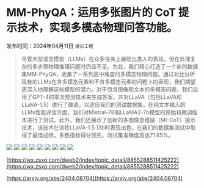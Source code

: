 # MM-PhyQA：运用多张图片的 CoT 提示技术，实现多模态物理问答功能。
发布时间：2024年04月11日
`提示工程`
> 尽管大型语言模型（LLMs）在众多任务上展现出类人的表现，但在处理复杂的多步骤物理推理问题时仍显不足。为此，我们精心打造了一个新的数据集MM-PhyQA，收集了一系列高中难度的多模态物理问题。通过对比分析现有的LLMs在含多模态元素和不含多模态元素的问题上的表现，我们期望更深入地理解这些模型的潜力。对于包含图像和文本的多模态问题，我们运用了GPT-4的零次预测技术来生成答案，并对LLaVA（包括LLaVA和LLaVA-1.5）进行了微调，以适应我们的测试数据集。在纯文本输入的LLMs性能评估方面，我们对Mistral-7B和LLaMA2-7b模型的原始和微调版本进行了测试。此外，我们还展示了创新的多图像思维链（MI-CoT）提示技术，该技术在训练LLaVA-1.5 13b时表现出色，在我们的数据集测试中取得了最佳成绩，多数指标得分领先，测试集准确度高达71.65%。

![](https://raw.githubusercontent.com/HuggingAGI/HuggingArxiv/main/paper_images/2404.08704/flow.png)
![](https://raw.githubusercontent.com/HuggingAGI/HuggingArxiv/main/paper_images/2404.08704/example_qq.png)
![](https://raw.githubusercontent.com/HuggingAGI/HuggingArxiv/main/paper_images/2404.08704/cosine_similarity_heatmap.png)
![](https://raw.githubusercontent.com/HuggingAGI/HuggingArxiv/main/paper_images/2404.08704/micot_sample.png)
![](https://raw.githubusercontent.com/HuggingAGI/HuggingArxiv/main/paper_images/2404.08704/Figure_1.png)
![](https://raw.githubusercontent.com/HuggingAGI/HuggingArxiv/main/paper_images/2404.08704/Figure_2.png)
![](https://raw.githubusercontent.com/HuggingAGI/HuggingArxiv/main/paper_images/2404.08704/conceptual.png)
![](https://raw.githubusercontent.com/HuggingAGI/HuggingArxiv/main/paper_images/2404.08704/grounding.png)
![](https://raw.githubusercontent.com/HuggingAGI/HuggingArxiv/main/paper_images/2404.08704/computational.png)

[https://wx.zsxq.com/dweb2/index/topic_detail/8855288511425222](https://wx.zsxq.com/dweb2/index/topic_detail/8855288511425222)

[https://arxiv.org/abs/2404.08704](https://arxiv.org/abs/2404.08704)